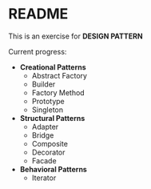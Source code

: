 # README

This is an exercise for **DESIGN PATTERN**

Current progress:

- **Creational Patterns**
    - Abstract Factory
    - Builder
    - Factory Method
    - Prototype
    - Singleton
- **Structural Patterns**
    - Adapter
    - Bridge
    - Composite
    - Decorator
    - Facade
- **Behavioral Patterns**
    - Iterator

